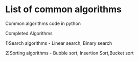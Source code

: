 # List of common algorithms
 Common algorithms code in python

Completed Algorithms


1)Search algorithms - Linear search, Binary search




2)Sorting algorithms - Bubble sort, Insertion Sort,Bucket sort

